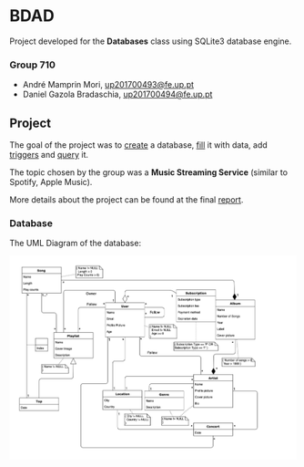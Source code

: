 # BDAD

Project developed for the **Databases** class using SQLite3 database engine.

### Group 710
* André Mamprin Mori, up201700493@fe.up.pt
* Daniel Gazola Bradaschia, up201700494@fe.up.pt

## Project

The goal of the project was to [create](database/criar.sql) a database, [fill](database/povoar.sql) it with data, add [triggers](Triggers/) and [query](Queries/) it.

The topic chosen by the group was a **Music Streaming Service** (similar to Spotify, Apple Music).

More details about the project can be found at the final [report](final_report.pdf).

### Database

The UML Diagram of the database:

![UML Diagram](UML.png)
